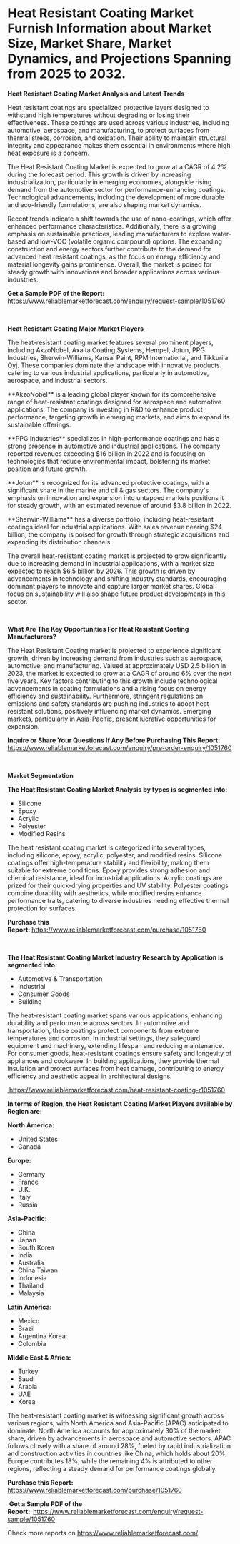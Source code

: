 <p><h1>Heat Resistant Coating Market Furnish Information about Market Size, Market Share, Market Dynamics, and Projections Spanning from 2025 to 2032.</h1></p><p><strong>Heat Resistant Coating Market Analysis and Latest Trends</strong></p>
<p><p>Heat resistant coatings are specialized protective layers designed to withstand high temperatures without degrading or losing their effectiveness. These coatings are used across various industries, including automotive, aerospace, and manufacturing, to protect surfaces from thermal stress, corrosion, and oxidation. Their ability to maintain structural integrity and appearance makes them essential in environments where high heat exposure is a concern.</p><p>The Heat Resistant Coating Market is expected to grow at a CAGR of 4.2% during the forecast period. This growth is driven by increasing industrialization, particularly in emerging economies, alongside rising demand from the automotive sector for performance-enhancing coatings. Technological advancements, including the development of more durable and eco-friendly formulations, are also shaping market dynamics. </p><p>Recent trends indicate a shift towards the use of nano-coatings, which offer enhanced performance characteristics. Additionally, there is a growing emphasis on sustainable practices, leading manufacturers to explore water-based and low-VOC (volatile organic compound) options. The expanding construction and energy sectors further contribute to the demand for advanced heat resistant coatings, as the focus on energy efficiency and material longevity gains prominence. Overall, the market is poised for steady growth with innovations and broader applications across various industries.</p></p>
<p><strong>Get a Sample PDF of the Report:&nbsp;</strong> <a href="https://www.reliablemarketforecast.com/enquiry/request-sample/1051760?utm_campaign=1169&utm_medium=2&utm_source=Github&utm_content=ia&utm_term=31012025&utm_id=heat-resistant-coating">https://www.reliablemarketforecast.com/enquiry/request-sample/1051760</a></p>
<p>&nbsp;</p>
<p><strong>Heat Resistant Coating Major Market Players</strong></p>
<p><p>The heat-resistant coating market features several prominent players, including AkzoNobel, Axalta Coating Systems, Hempel, Jotun, PPG Industries, Sherwin-Williams, Kansai Paint, RPM International, and Tikkurila Oyj. These companies dominate the landscape with innovative products catering to various industrial applications, particularly in automotive, aerospace, and industrial sectors.</p><p>**AkzoNobel** is a leading global player known for its comprehensive range of heat-resistant coatings designed for aerospace and automotive applications. The company is investing in R&D to enhance product performance, targeting growth in emerging markets, and aims to expand its sustainable offerings.</p><p>**PPG Industries** specializes in high-performance coatings and has a strong presence in automotive and industrial applications. The company reported revenues exceeding $16 billion in 2022 and is focusing on technologies that reduce environmental impact, bolstering its market position and future growth.</p><p>**Jotun** is recognized for its advanced protective coatings, with a significant share in the marine and oil & gas sectors. The company's emphasis on innovation and expansion into untapped markets positions it for steady growth, with an estimated revenue of around $3.8 billion in 2022.</p><p>**Sherwin-Williams** has a diverse portfolio, including heat-resistant coatings ideal for industrial applications. With sales revenue nearing $24 billion, the company is poised for growth through strategic acquisitions and expanding its distribution channels.</p><p>The overall heat-resistant coating market is projected to grow significantly due to increasing demand in industrial applications, with a market size expected to reach $6.5 billion by 2026. This growth is driven by advancements in technology and shifting industry standards, encouraging dominant players to innovate and capture larger market shares. Global focus on sustainability will also shape future product developments in this sector.</p></p>
<p>&nbsp;</p>
<p><strong>What Are The Key Opportunities For Heat Resistant Coating Manufacturers?</strong></p>
<p><p>The Heat Resistant Coating market is projected to experience significant growth, driven by increasing demand from industries such as aerospace, automotive, and manufacturing. Valued at approximately USD 2.5 billion in 2023, the market is expected to grow at a CAGR of around 6% over the next five years. Key factors contributing to this growth include technological advancements in coating formulations and a rising focus on energy efficiency and sustainability. Furthermore, stringent regulations on emissions and safety standards are pushing industries to adopt heat-resistant solutions, positively influencing market dynamics. Emerging markets, particularly in Asia-Pacific, present lucrative opportunities for expansion.</p></p>
<p><strong>Inquire or Share Your Questions If Any Before Purchasing This Report:</strong> <a href="https://www.reliablemarketforecast.com/enquiry/pre-order-enquiry/1051760?utm_campaign=1169&utm_medium=2&utm_source=Github&utm_content=ia&utm_term=31012025&utm_id=heat-resistant-coating">https://www.reliablemarketforecast.com/enquiry/pre-order-enquiry/1051760</a></p>
<p>&nbsp;</p>
<p><strong>Market Segmentation</strong></p>
<p><strong>The Heat Resistant Coating Market Analysis by types is segmented into:</strong></p>
<p><ul><li>Silicone</li><li>Epoxy</li><li>Acrylic</li><li>Polyester</li><li>Modified Resins</li></ul></p>
<p><p>The heat resistant coating market is categorized into several types, including silicone, epoxy, acrylic, polyester, and modified resins. Silicone coatings offer high-temperature stability and flexibility, making them suitable for extreme conditions. Epoxy provides strong adhesion and chemical resistance, ideal for industrial applications. Acrylic coatings are prized for their quick-drying properties and UV stability. Polyester coatings combine durability with aesthetics, while modified resins enhance performance traits, catering to diverse industries needing effective thermal protection for surfaces.</p></p>
<p><strong>Purchase this Report:&nbsp;</strong><a href="https://www.reliablemarketforecast.com/purchase/1051760?utm_campaign=1169&utm_medium=2&utm_source=Github&utm_content=ia&utm_term=31012025&utm_id=heat-resistant-coating">https://www.reliablemarketforecast.com/purchase/1051760</a></p>
<p>&nbsp;</p>
<p><strong>The Heat Resistant Coating Market Industry Research by Application is segmented into:</strong></p>
<p><ul><li>Automotive & Transportation</li><li>Industrial</li><li>Consumer Goods</li><li>Building</li></ul></p>
<p><p>The heat-resistant coating market spans various applications, enhancing durability and performance across sectors. In automotive and transportation, these coatings protect components from extreme temperatures and corrosion. In industrial settings, they safeguard equipment and machinery, extending lifespan and reducing maintenance. For consumer goods, heat-resistant coatings ensure safety and longevity of appliances and cookware. In building applications, they provide thermal insulation and protect surfaces from heat damage, contributing to energy efficiency and aesthetic appeal in architectural designs.</p></p>
<p><a href="https://www.reliablemarketforecast.com/heat-resistant-coating-r1051760?utm_campaign=1169&utm_medium=2&utm_source=Github&utm_content=ia&utm_term=31012025&utm_id=heat-resistant-coating">&nbsp;https://www.reliablemarketforecast.com/heat-resistant-coating-r1051760</a></p>
<p><strong>In terms of Region, the Heat Resistant Coating Market Players available by Region are:</strong></p>
<p>
    <p> <strong> North America: </strong>
        <ul>
            <li>United States</li>
            <li>Canada</li>
        </ul>
        </p> 
    <p> <strong> Europe: </strong>
        <ul>
            <li>Germany</li>
            <li>France</li>
            <li>U.K.</li>
            <li>Italy</li>
            <li>Russia</li>
        </ul>
        </p> 
    <p> <strong> Asia-Pacific: </strong>
        <ul>
            <li>China</li>
            <li>Japan</li>
            <li>South Korea</li>
            <li>India</li>
            <li>Australia</li>
            <li>China Taiwan</li>
            <li>Indonesia</li>
            <li>Thailand</li>
            <li>Malaysia</li>
        </ul>
        </p> 
    <p> <strong> Latin America: </strong>
        <ul>
            <li>Mexico</li>
            <li>Brazil</li>
            <li>Argentina Korea</li>
            <li>Colombia</li>
        </ul>
        </p> 
    <p> <strong> Middle East & Africa: </strong>
        <ul>
            <li>Turkey</li>
            <li>Saudi</li>
            <li>Arabia</li>
            <li>UAE</li>
            <li>Korea</li>
        </ul>
    </p>
    </p>
<p><p>The heat-resistant coating market is witnessing significant growth across various regions, with North America and Asia-Pacific (APAC) anticipated to dominate. North America accounts for approximately 30% of the market share, driven by advancements in aerospace and automotive sectors. APAC follows closely with a share of around 28%, fueled by rapid industrialization and construction activities in countries like China, which holds about 20%. Europe contributes 18%, while the remaining 4% is attributed to other regions, reflecting a steady demand for performance coatings globally.</p></p>
<p><strong>Purchase this Report: </strong><a href="https://www.reliablemarketforecast.com/purchase/1051760?utm_campaign=1169&utm_medium=2&utm_source=Github&utm_content=ia&utm_term=31012025&utm_id=heat-resistant-coating">https://www.reliablemarketforecast.com/purchase/1051760</a></p>
<p>&nbsp;<strong>Get a Sample PDF of the Report:&nbsp;&nbsp;</strong><a href="https://www.reliablemarketforecast.com/enquiry/request-sample/1051760?utm_campaign=1169&utm_medium=2&utm_source=Github&utm_content=ia&utm_term=31012025&utm_id=heat-resistant-coating">https://www.reliablemarketforecast.com/enquiry/request-sample/1051760</a></p>
<p><strong></strong></p>
<p>Check more reports on <a href="https://www.reliablemarketforecast.com/?utm_campaign=1169&utm_medium=2&utm_source=Github&utm_content=ia&utm_term=31012025&utm_id=heat-resistant-coating">https://www.reliablemarketforecast.com/</a></p>
